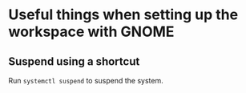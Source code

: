 # Useful things when setting up the workspace with GNOME

## Suspend using a shortcut
Run `systemctl suspend` to suspend the system.
